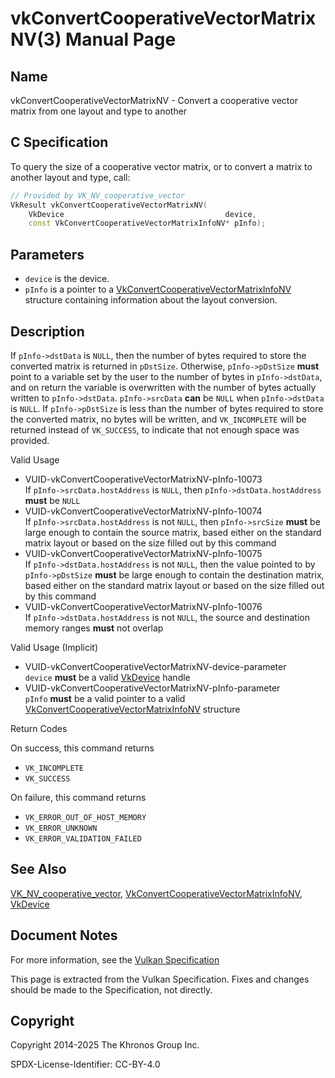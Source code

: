 # vkConvertCooperativeVectorMatrixNV(3) Manual Page

## Name

vkConvertCooperativeVectorMatrixNV - Convert a cooperative vector matrix from one layout and type to another



## [](#_c_specification)C Specification

To query the size of a cooperative vector matrix, or to convert a matrix to another layout and type, call:

```c++
// Provided by VK_NV_cooperative_vector
VkResult vkConvertCooperativeVectorMatrixNV(
    VkDevice                                    device,
    const VkConvertCooperativeVectorMatrixInfoNV* pInfo);
```

## [](#_parameters)Parameters

- `device` is the device.
- `pInfo` is a pointer to a [VkConvertCooperativeVectorMatrixInfoNV](https://registry.khronos.org/vulkan/specs/latest/man/html/VkConvertCooperativeVectorMatrixInfoNV.html) structure containing information about the layout conversion.

## [](#_description)Description

If `pInfo->dstData` is `NULL`, then the number of bytes required to store the converted matrix is returned in `pDstSize`. Otherwise, `pInfo->pDstSize` **must** point to a variable set by the user to the number of bytes in `pInfo->dstData`, and on return the variable is overwritten with the number of bytes actually written to `pInfo->dstData`. `pInfo->srcData` **can** be `NULL` when `pInfo->dstData` is `NULL`. If `pInfo->pDstSize` is less than the number of bytes required to store the converted matrix, no bytes will be written, and `VK_INCOMPLETE` will be returned instead of `VK_SUCCESS`, to indicate that not enough space was provided.

Valid Usage

- [](#VUID-vkConvertCooperativeVectorMatrixNV-pInfo-10073)VUID-vkConvertCooperativeVectorMatrixNV-pInfo-10073  
  If `pInfo->srcData.hostAddress` is `NULL`, then `pInfo->dstData.hostAddress` **must** be `NULL`
- [](#VUID-vkConvertCooperativeVectorMatrixNV-pInfo-10074)VUID-vkConvertCooperativeVectorMatrixNV-pInfo-10074  
  If `pInfo->srcData.hostAddress` is not `NULL`, then `pInfo->srcSize` **must** be large enough to contain the source matrix, based either on the standard matrix layout or based on the size filled out by this command
- [](#VUID-vkConvertCooperativeVectorMatrixNV-pInfo-10075)VUID-vkConvertCooperativeVectorMatrixNV-pInfo-10075  
  If `pInfo->dstData.hostAddress` is not `NULL`, then the value pointed to by `pInfo->pDstSize` **must** be large enough to contain the destination matrix, based either on the standard matrix layout or based on the size filled out by this command
- [](#VUID-vkConvertCooperativeVectorMatrixNV-pInfo-10076)VUID-vkConvertCooperativeVectorMatrixNV-pInfo-10076  
  If `pInfo->dstData.hostAddress` is not `NULL`, the source and destination memory ranges **must** not overlap

Valid Usage (Implicit)

- [](#VUID-vkConvertCooperativeVectorMatrixNV-device-parameter)VUID-vkConvertCooperativeVectorMatrixNV-device-parameter  
  `device` **must** be a valid [VkDevice](https://registry.khronos.org/vulkan/specs/latest/man/html/VkDevice.html) handle
- [](#VUID-vkConvertCooperativeVectorMatrixNV-pInfo-parameter)VUID-vkConvertCooperativeVectorMatrixNV-pInfo-parameter  
  `pInfo` **must** be a valid pointer to a valid [VkConvertCooperativeVectorMatrixInfoNV](https://registry.khronos.org/vulkan/specs/latest/man/html/VkConvertCooperativeVectorMatrixInfoNV.html) structure

Return Codes

On success, this command returns

- `VK_INCOMPLETE`
- `VK_SUCCESS`

On failure, this command returns

- `VK_ERROR_OUT_OF_HOST_MEMORY`
- `VK_ERROR_UNKNOWN`
- `VK_ERROR_VALIDATION_FAILED`

## [](#_see_also)See Also

[VK\_NV\_cooperative\_vector](https://registry.khronos.org/vulkan/specs/latest/man/html/VK_NV_cooperative_vector.html), [VkConvertCooperativeVectorMatrixInfoNV](https://registry.khronos.org/vulkan/specs/latest/man/html/VkConvertCooperativeVectorMatrixInfoNV.html), [VkDevice](https://registry.khronos.org/vulkan/specs/latest/man/html/VkDevice.html)

## [](#_document_notes)Document Notes

For more information, see the [Vulkan Specification](https://registry.khronos.org/vulkan/specs/latest/html/vkspec.html#vkConvertCooperativeVectorMatrixNV)

This page is extracted from the Vulkan Specification. Fixes and changes should be made to the Specification, not directly.

## [](#_copyright)Copyright

Copyright 2014-2025 The Khronos Group Inc.

SPDX-License-Identifier: CC-BY-4.0